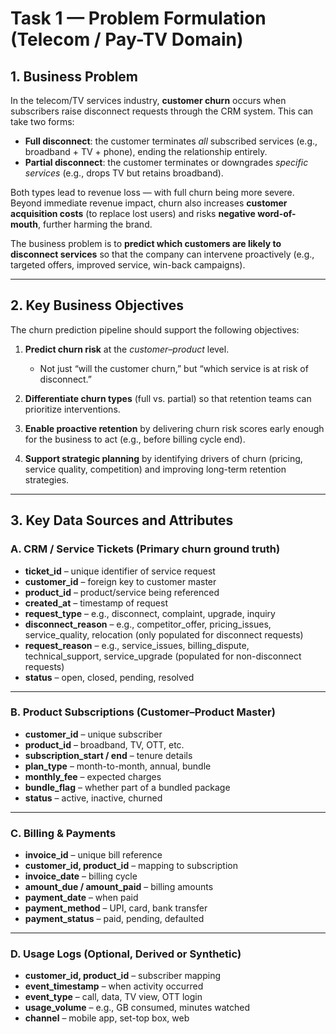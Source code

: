 # Task 1 — Problem Formulation (Telecom / Pay-TV Domain)

## 1. Business Problem
In the telecom/TV services industry, **customer churn** occurs when subscribers raise disconnect requests through the CRM system. This can take two forms:  

- **Full disconnect**: the customer terminates *all* subscribed services (e.g., broadband + TV + phone), ending the relationship entirely.  
- **Partial disconnect**: the customer terminates or downgrades *specific services* (e.g., drops TV but retains broadband).  

Both types lead to revenue loss — with full churn being more severe. Beyond immediate revenue impact, churn also increases **customer acquisition costs** (to replace lost users) and risks **negative word-of-mouth**, further harming the brand.  

The business problem is to **predict which customers are likely to disconnect services** so that the company can intervene proactively (e.g., targeted offers, improved service, win-back campaigns).  

---

## 2. Key Business Objectives
The churn prediction pipeline should support the following objectives:  

1. **Predict churn risk** at the *customer–product* level.  
   - Not just “will the customer churn,” but “which service is at risk of disconnect.”  

2. **Differentiate churn types** (full vs. partial) so that retention teams can prioritize interventions.  

3. **Enable proactive retention** by delivering churn risk scores early enough for the business to act (e.g., before billing cycle end).  

4. **Support strategic planning** by identifying drivers of churn (pricing, service quality, competition) and improving long-term retention strategies.  

---

## 3. Key Data Sources and Attributes  

### **A. CRM / Service Tickets** (Primary churn ground truth)  
- **ticket_id** – unique identifier of service request  
- **customer_id** – foreign key to customer master  
- **product_id** – product/service being referenced  
- **created_at** – timestamp of request  
- **request_type** – e.g., disconnect, complaint, upgrade, inquiry  
- **disconnect_reason** – e.g., competitor_offer, pricing_issues, service_quality, relocation (only populated for disconnect requests)  
- **request_reason** – e.g., service_issues, billing_dispute, technical_support, service_upgrade (populated for non-disconnect requests)  
- **status** – open, closed, pending, resolved  

---

### **B. Product Subscriptions (Customer–Product Master)**  
- **customer_id** – unique subscriber  
- **product_id** – broadband, TV, OTT, etc.  
- **subscription_start / end** – tenure details  
- **plan_type** – month-to-month, annual, bundle  
- **monthly_fee** – expected charges  
- **bundle_flag** – whether part of a bundled package  
- **status** – active, inactive, churned  

---

### **C. Billing & Payments**  
- **invoice_id** – unique bill reference  
- **customer_id, product_id** – mapping to subscription  
- **invoice_date** – billing cycle  
- **amount_due / amount_paid** – billing amounts  
- **payment_date** – when paid  
- **payment_method** – UPI, card, bank transfer  
- **payment_status** – paid, pending, defaulted  

---

### **D. Usage Logs (Optional, Derived or Synthetic)**  
- **customer_id, product_id** – subscriber mapping  
- **event_timestamp** – when activity occurred  
- **event_type** – call, data, TV view, OTT login  
- **usage_volume** – e.g., GB consumed, minutes watched  
- **channel** – mobile app, set-top box, web  
